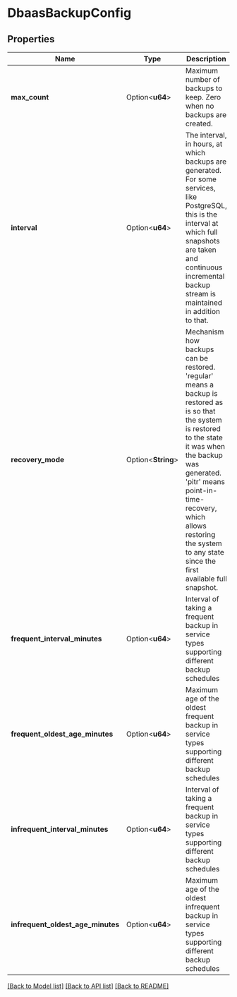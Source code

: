 # DbaasBackupConfig

## Properties

Name | Type | Description | Notes
------------ | ------------- | ------------- | -------------
**max_count** | Option<**u64**> | Maximum number of backups to keep. Zero when no backups are created. | [optional][readonly]
**interval** | Option<**u64**> | The interval, in hours, at which backups are generated.                                             For some services, like PostgreSQL, this is the interval                                             at which full snapshots are taken and continuous incremental                                             backup stream is maintained in addition to that. | [optional][readonly]
**recovery_mode** | Option<**String**> | Mechanism how backups can be restored. 'regular'                                             means a backup is restored as is so that the system                                             is restored to the state it was when the backup was generated.                                             'pitr' means point-in-time-recovery, which allows restoring the system to any state since the first available full snapshot. | [optional][readonly]
**frequent_interval_minutes** | Option<**u64**> | Interval of taking a frequent backup in service types supporting different backup schedules | [optional][readonly]
**frequent_oldest_age_minutes** | Option<**u64**> | Maximum age of the oldest frequent backup in service types supporting different backup schedules | [optional][readonly]
**infrequent_interval_minutes** | Option<**u64**> | Interval of taking a frequent backup in service types supporting different backup schedules | [optional][readonly]
**infrequent_oldest_age_minutes** | Option<**u64**> | Maximum age of the oldest infrequent backup in service types supporting different backup schedules | [optional][readonly]

[[Back to Model list]](../README.md#documentation-for-models) [[Back to API list]](../README.md#documentation-for-api-endpoints) [[Back to README]](../README.md)



